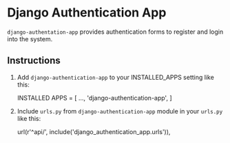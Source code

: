 Django Authentication App
============

`django-authentation-app` provides authentication forms to register and login into the system.

Instructions
------------

1. Add `django-authentication-app` to your INSTALLED_APPS setting like this:
   
   INSTALLED APPS = [
       ...,
       'django-authentication-app',
   ]

2. Include `urls.py` from `django-authentication-app` module in your `urls.py` like this:
  
   url(r'^api/', include('django_authentication_app.urls')),



 
